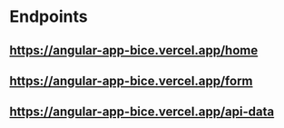 # Endpoints

## https://angular-app-bice.vercel.app/home

## https://angular-app-bice.vercel.app/form

## https://angular-app-bice.vercel.app/api-data

